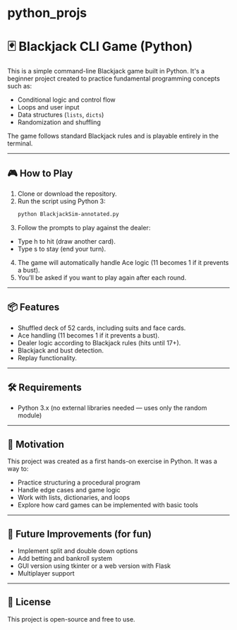 # python_projs
# 🃏 Blackjack CLI Game (Python)

This is a simple command-line Blackjack game built in Python. It's a beginner project created to practice fundamental programming concepts such as:

- Conditional logic and control flow  
- Loops and user input  
- Data structures (`lists`, `dicts`)  
- Randomization and shuffling  

The game follows standard Blackjack rules and is playable entirely in the terminal.

---

## 🎮 How to Play
1. Clone or download the repository.
2. Run the script using Python 3:
   ```bash
   python BlackjackSim-annotated.py
3. Follow the prompts to play against the dealer:
  - Type h to hit (draw another card).
  - Type s to stay (end your turn).
4. The game will automatically handle Ace logic (11 becomes 1 if it prevents a bust).
5. You’ll be asked if you want to play again after each round.
---
## 📦 Features
  - Shuffled deck of 52 cards, including suits and face cards.
  - Ace handling (11 becomes 1 if it prevents a bust).
  - Dealer logic according to Blackjack rules (hits until 17+).
  - Blackjack and bust detection.
  - Replay functionality.
---
## 🛠️ Requirements
  - Python 3.x (no external libraries needed — uses only the random module)
---
## 🧠 Motivation
This project was created as a first hands-on exercise in Python. It was a way to:
  - Practice structuring a procedural program
  - Handle edge cases and game logic
  - Work with lists, dictionaries, and loops
  - Explore how card games can be implemented with basic tools

---
## 🚀 Future Improvements (for fun)
  - Implement split and double down options
  - Add betting and bankroll system
  - GUI version using tkinter or a web version with Flask
  - Multiplayer support
---
## 📜 License

This project is open-source and free to use.
